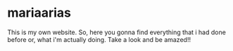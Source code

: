 # mariaarias
This is my own website. So, here you gonna find everything that i had done before or, what i'm actually doing. Take a look and be amazed!!
